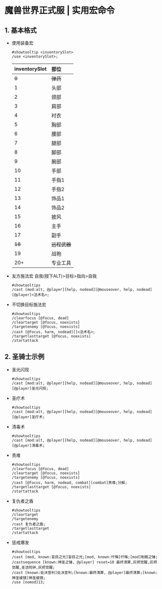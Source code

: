 # 魔兽世界正式服 | 实用宏命令

## 1. 基本格式

+ 使用装备宏
  
  ```text
  #showtooltip <inventorySlot>
  /use <inventorySlot>;
  ```
  
  | inventorySlot | 部位         |
  | :------------ | :----------- |
  | ~~0~~         | ~~弹药~~     |
  | 1             | 头部         |
  | 2             | 颈部         |
  | 3             | 肩部         |
  | 4             | 衬衣         |
  | 5             | 胸部         |
  | 6             | 腰部         |
  | 7             | 腿部         |
  | 8             | 脚部         |
  | 9             | 腕部         |
  | 10            | 手部         |
  | 11            | 手指1        |
  | 12            | 手指2        |
  | 13            | 饰品1        |
  | 14            | 饰品2        |
  | 15            | 披风         |
  | 16            | 主手         |
  | 17            | 副手         |
  | ~~18~~        | ~~远程武器~~ |
  | 19            | 战袍         |
  | 20+           | 专业工具     |

+ 友方施法宏 自我(按下ALT)>目标>指向>自我
  
  ```text
  #showtooltips
  /cast [mod:alt, @player][help, nodead][@mouseover, help, nodead][@player]<法术名>;
  ```

+ 不切换目标施法宏
  
  ```text
  #showtooltips
  /clearfocus [@focus, dead]
  /cleartarget [@focus, noexists]
  /targetenemy [@focus, noexists]
  /cast [@focus, harm, nodead][]<法术名>;
  /targetlasttarget [@focus, noexists]
  /startattack
  ```

## 2. 圣骑士示例

+ 圣光闪现
  
  ```text
  #showtooltips
  /cast [mod:alt, @player][help, nodead][@mouseover, help, nodead][@player]圣光闪现;
  ```
  
+ 圣疗术
  
  ```text
  #showtooltips
  /cast [mod:alt, @player][help, nodead][@mouseover, help, nodead][@player]圣疗术;
  ```

+ 清毒术
  
  ```text
  #showtooltips
  /cast [mod:alt, @player][help, nodead][@mouseover, help, nodead][@player]清毒术;
  ```

+ 责难
  
  ```text
  #showtooltips
  /clearfocus [@focus, dead]
  /cleartarget [@focus, noexists]
  /targetenemy [@focus, noexists]
  /cast [@focus, harm, nodead, combat][combat]责难;分解;
  /targetlasttarget [@focus, noexists]
  /startattack
  ```

+ 复仇者之盾
  
  ```text
  #showtooltips
  /cleartarget
  /targetenemy
  /cast 复仇者之盾;
  /targetlasttarget
  /startattack
  ```

+ 惩戒爆发
  
  ```text
  #showtooltips
  /cast [mod, known:盲目之光]盲目之光;[mod, known:忏悔]忏悔;[mod]制裁之锤;
  /castsequence [known:神圣之锤, @player] reset=10 最终清算,灰烬觉醒,灰烬觉醒,圣洁鸣钟,灰烬觉醒;
  /cast [known:处决宣判]处决宣判;[known:最终清算, @player]最终清算;[known:神圣棱镜]神圣棱镜;
  /use [nomod]13;
  ```
